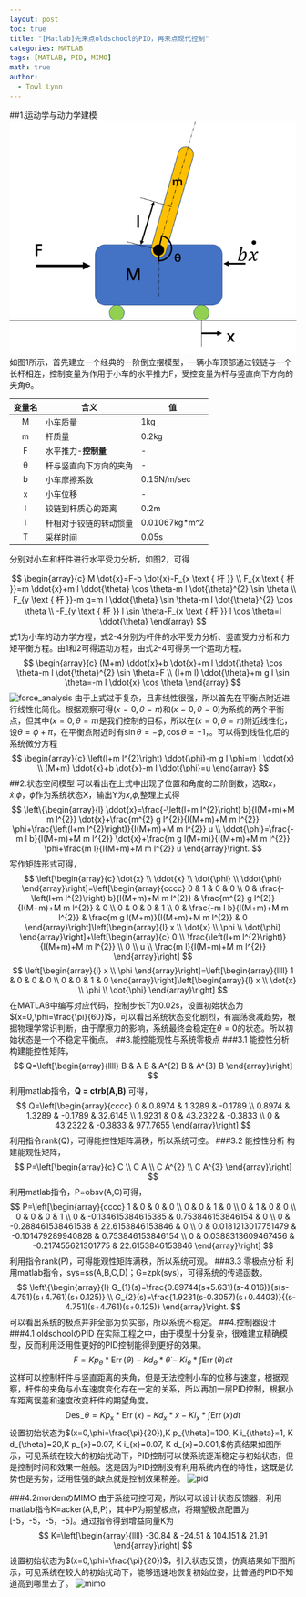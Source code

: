 ```yaml
---
layout: post
toc: true
title: "[Matlab]先来点oldschool的PID，再来点现代控制"
categories: MATLAB
tags: [MATLAB, PID, MIMO]
math: true
author:
  - Towl Lynn
---
```



##1.运动学与动力学建模
![cartpole](https://raw.githubusercontent.com/ink-machine/ink-machine.github.io/main/_posts/cartpole.png "一个三岁小孩都喜欢的倒立摆模型")
如图1所示，首先建立一个经典的一阶倒立摆模型，一辆小车顶部通过铰链与一个长杆相连，控制变量为作用于小车的水平推力F，受控变量为杆与竖直向下方向的夹角θ。

| **变量名** | **含义**      | **值**         |
|:---------:|-------------|---------------|
| M       | 小车质量        | 1kg           |
| m       | 杆质量         | 0.2kg         |
| F       | 水平推力-**控制量**    | -             |
| θ       | 杆与竖直向下方向的夹角 | -             |
| b       | 小车摩擦系数      | 0.15N/m/sec   |
| x       | 小车位移        | -             |
| l       | 铰链到杆质心的距离   | 0.2m          |
| I       | 杆相对于铰链的转动惯量 | 0.01067kg*m^2 |
| T       | 采样时间        | 0.05s         |

分别对小车和杆件进行水平受力分析，如图2，可得

$$
\begin{array}{c}
M \dot{x}=F-b \dot{x}-F_{x \text { 杆 }} \\
F_{x \text { 杆 }}=m \ddot{x}+m l \ddot{\theta} \cos \theta-m l \dot{\theta}^{2} \sin \theta \\
F_{y \text { 杆 }}-m g=m l \ddot{\theta} \sin \theta-m l \dot{\theta}^{2} \cos \theta \\
-F_{y \text { 杆 }} l \sin \theta-F_{x \text { 杆 }} l \cos \theta=I \ddot{\theta}
\end{array}
$$
式1为小车的动力学方程，式2-4分别为杆件的水平受力分析、竖直受力分析和力矩平衡方程。由1和2可得运动方程，由式2-4可得另一个运动方程。
$$
\begin{array}{c}
(M+m) \ddot{x}+b \dot{x}+m l \ddot{\theta} \cos \theta-m l \dot{\theta}^{2} \sin \theta=F \\
(I+m l) \ddot{\theta}+m g l \sin \theta=-m l \ddot{x} \cos \theta
\end{array}
$$
![force_analysis](https://raw.githubusercontent.com/ink-machine/ink-machine.github.io/main/_posts/force.png)
由于上式过于复杂，且非线性很强，所以首先在平衡点附近进行线性化简化。根据观察可得$(x=0,\theta=\pi)$和$(x=0,\theta=0)$为系统的两个平衡点，但其中$(x=0,\theta=\pi)$是我们控制的目标，所以在$(x=0,\theta=\pi)$附近线性化，设$\theta=\phi+\pi$，在平衡点附近时有$\sin\theta=-\phi,\cos\theta=-1$，。可以得到线性化后的系统微分方程
$$
\begin{array}{c}
\left(I+m l^{2}\right) \ddot{\phi}-m g l \phi=m l \ddot{x} \\
(M+m) \ddot{x}+b \dot{x}-m l \ddot{\phi}=u
\end{array}
$$
##2.状态空间模型
可以看出在上式中出现了位置和角度的二阶倒数，选取$x$，$\dot{x}$,$\phi$，$\dot{\phi}$作为系统状态X，输出Y为$x$,$\phi$,整理上式得
$$
\left\{\begin{array}{l}
\ddot{x}=\frac{-\left(I+m l^{2}\right) b}{I(M+m)+M m l^{2}} \dot{x}+\frac{m^{2} g l^{2}}{I(M+m)+M m l^{2}} \phi+\frac{\left(I+m l^{2}\right)}{I(M+m)+M m l^{2}} u \\
\ddot{\phi}=\frac{-m l b}{I(M+m)+M m l^{2}} \dot{x}+\frac{m g l(M+m)}{I(M+m)+M m l^{2}} \phi+\frac{m l}{I(M+m)+M m l^{2}} u
\end{array}\right.
$$
写作矩阵形式可得，
$$
\left[\begin{array}{c}
\dot{x} \\
\ddot{x} \\
\dot{\phi} \\
\ddot{\phi}
\end{array}\right]=\left[\begin{array}{cccc}
0 & 1 & 0 & 0 \\
0 & \frac{-\left(I+m l^{2}\right) b}{I(M+m)+M m l^{2}} & \frac{m^{2} g l^{2}}{I(M+m)+M m l^{2}} & 0 \\
0 & 0 & 0 & 1 \\
0 & \frac{-m l b}{I(M+m)+M m l^{2}} & \frac{m g l(M+m)}{I(M+m)+M m l^{2}} & 0
\end{array}\right]\left[\begin{array}{l}
x \\
\dot{x} \\
\phi \\
\dot{\phi}
\end{array}\right]+\left[\begin{array}{c}
0 \\
\frac{\left(I+m l^{2}\right)}{I(M+m)+M m l^{2}} \\
0 \\
u \\
\frac{m l}{I(M+m)+M m l^{2}}
\end{array}\right]
$$
$$
\left[\begin{array}{l}
x \\
\phi
\end{array}\right]=\left[\begin{array}{llll}
1 & 0 & 0 & 0 \\
0 & 0 & 1 & 0
\end{array}\right]\left[\begin{array}{l}
x \\
\dot{x} \\
\phi \\
\dot{\phi}
\end{array}\right]
$$
在MATLAB中编写对应代码，控制步长T为0.02s，设置初始状态为$(x=0,\phi=\frac{\pi}{60})$，可以看出系统状态变化剧烈，有震荡衰减趋势，根据物理学常识判断，由于摩擦力的影响，系统最终会稳定在$\theta=0$的状态。所以初始状态是一个不稳定平衡点。
##3.能控能观性与系统零极点
###3.1 能控性分析
构建能控性矩阵，
$$
Q=\left[\begin{array}{llll}
B & A B & A^{2} B & A^{3} B
\end{array}\right]
$$
利用matlab指令，**Q = ctrb(A,B)** 可得，
$$
Q=\left[\begin{array}{cccc}
0 & 0.8974 & 1.3289 & -0.1789 \\
0.8974 & 1.3289 & -0.1789 & 32.6145 \\
1.9231 & 0 & 43.2322 & -0.3833 \\
0 & 43.2322 & -0.3833 & 977.7655
\end{array}\right]
$$
利用指令rank(Q)，可得能控性矩阵满秩，所以系统可控。
###3.2 能控性分析
构建能观性矩阵，
$$
P=\left[\begin{array}{c}
C \\
C A \\
C A^{2} \\
C A^{3}
\end{array}\right]
$$
利用matlab指令，P=obsv(A,C)可得，
$$
P=\left[\begin{array}{cccc}
1 & 0 & 0 & 0 \\
0 & 0 & 1 & 0 \\
0 & 1 & 0 & 0 \\
0 & 0 & 0 & 1 \\
0 & -0.134615384615385 & 0.753846153846154 & 0 \\
0 & -0.288461538461538 & 22.6153846153846 & 0 \\
0 & 0.0181213017751479 & -0.101479289940828 & 0.753846153846154 \\
0 & 0.0388313609467456 & -0.217455621301775 & 22.6153846153846
\end{array}\right]
$$
利用指令rank(P)，可得能观性矩阵满秩，所以系统可观。
###3.3 零极点分析
利用matlab指令，sys=ss(A,B,C,D)；G=zpk(sys)，可得系统的传递函数。
$$
\left\{\begin{array}{l}
G_{1}(s)=\frac{0.89744(s+5.631)(s-4.016)}{s(s-4.751)(s+4.761)(s+0.125)} \\
G_{2}(s)=\frac{1.9231(s-0.3057)(s+0.4403)}{(s-4.751)(s+4.761)(s+0.125)}
\end{array}\right.
$$
可以看出系统的极点并非全部为负实部，所以系统不稳定。
##4.控制器设计
###4.1 oldschoolのPID
在实际工程之中，由于模型十分复杂，很难建立精确模型，反而利用泛用性更好的PID控制能得到更好的效果。
$$
F=K p_{\theta} * \operatorname{Err}(\theta)-K d_{\theta} * \dot{\theta}-K i_{\theta} * \int \operatorname{Err}(\theta) d t
$$
这样可以控制杆件与竖直距离的夹角，但是无法控制小车的位移与速度，根据观察，杆件的夹角与小车速度变化存在一定的关系，所以再加一层PID控制，根据小车距离误差和速度改变杆件的期望角度。
$$
\operatorname{Des}_{-} \theta=K p_{\mathrm{x}} * \operatorname{Err}(x)-K d_{x} * \dot{x}-K i_{x} * \int \operatorname{Err}(x) d t
$$
设置初始状态为$(x=0,\phi=\frac{\pi}{20}),K p_{\theta}=100, K i_{\theta}=1, K d_{\theta}=20,K p_{x}=0.07, K i_{x}=0.07, K d_{x}=0.001,$仿真结果如图所示，可见系统在较大的初始扰动下，PID控制可以使系统逐渐稳定与初始状态，但是控制时间和效果一般般。这是因为PID控制没有利用系统内在的特性，这既是优势也是劣势，泛用性强的缺点就是控制效果稍差。
![pid](https://raw.githubusercontent.com/ink-machine/ink-machine.github.io/main/_posts/pid_control.png)

###4.2mordenのMIMO
由于系统可控可观，所以可以设计状态反馈器，利用matlab指令K=acker(A,B,P)，其中P为期望极点，将期望极点配置为[-5，-5，-5，-5]。通过指令得到增益向量K为
$$
K=\left[\begin{array}{llll}
-30.84 & -24.51 & 104.151 & 21.91
\end{array}\right]
$$
设置初始状态为$(x=0,\phi=\frac{\pi}{20})$，引入状态反馈，仿真结果如下图所示，可见系统在较大的初始扰动下，能够迅速地恢复初始位姿，比普通的PID不知道高到哪里去了。
![mimo](https://raw.githubusercontent.com/ink-machine/ink-machine.github.io/main/_posts/mimo_control.png)